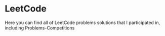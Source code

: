# LeetCode
Here you can find all of LeetCode problems solutions that I participated in, including Problems-Competitions 

